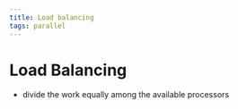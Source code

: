 ```yaml
---
title: Load balancing
tags: parallel 
---
```


# Load Balancing
- divide the work equally among the available processors


























































































